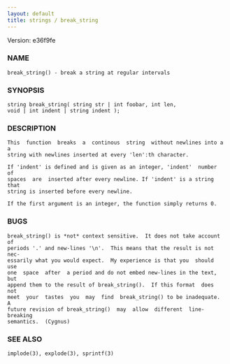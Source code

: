 ```yaml
---
layout: default
title: strings / break_string
---
```


Version: e36f9fe




### NAME
    break_string() - break a string at regular intervals


### SYNOPSIS
    string break_string( string str | int foobar, int len,
    void | int indent | string indent );


### DESCRIPTION
    This  function  breaks  a  continous  string  without newlines into a a
    string with newlines inserted at every 'len':th character.

    If 'indent' is defined and is given as an integer, 'indent'  number  of
    spaces  are  inserted after every newline. If 'indent' is a string that
    string is inserted before every newline.

    If the first argument is an integer, the function simply returns 0.


### BUGS
    break_string() is *not* context sensitive.  It does not take account of
    periods '.' and new-lines '\n'.  This means that the result is not nec‐
    essarily what you would expect.  My experience is that you  should  use
    one  space  after  a period and do not embed new-lines in the text, but
    append them to the result of break_string().  If this format  does  not
    meet  your  tastes  you  may  find  break_string() to be inadequate.  A
    future revision of break_string()  may  allow  different  line-breaking
    semantics.  (Cygnus)


### SEE ALSO
    implode(3), explode(3), sprintf(3)



